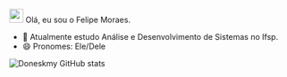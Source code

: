 <img src="https://th.bing.com/th/id/OIP.471sTteeF1q8nrhm4fAUygHaHa?w=200&h=200&c=7&r=0&o=5&dpr=1.3&pid=1.7" width=25 > Olá, eu sou o Felipe Moraes.

- 🌱 Atualmente estudo Análise e Desenvolvimento de Sistemas no Ifsp.
- 😄 Pronomes: Ele/Dele

<!---
Doneskmy/Doneskmy is a ✨ special ✨ repository because its `README.md` (this file) appears on your GitHub profile.
You can click the Preview link to take a look at your changes.
--->
![Doneskmy GitHub stats](https://github-readme-stats.vercel.app/api?username=anuraghazra&show_icons=true&theme=gruvbox)
